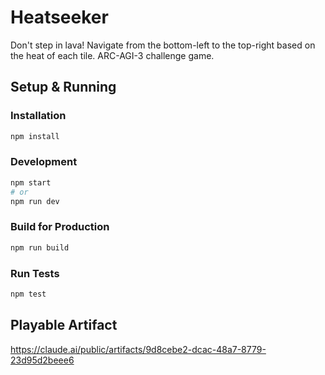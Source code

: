 # Heatseeker
Don't step in lava! Navigate from the bottom-left to the top-right based on the heat of each tile. ARC-AGI-3 challenge game.

## Setup & Running

### Installation
```bash
npm install
```

### Development
```bash
npm start
# or
npm run dev
```

### Build for Production
```bash
npm run build
```

### Run Tests
```bash
npm test
```

## Playable Artifact
https://claude.ai/public/artifacts/9d8cebe2-dcac-48a7-8779-23d95d2beee6
